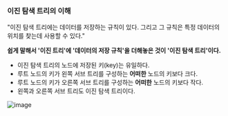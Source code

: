 
### 이진 탐색 트리의 이해

"이진 탐색 트리에는 데이터를 저장하는 규칙이 있다. 그리고 그 규칙은 특정 데이터의 위치를 찾는데 사용할 수 있다."

**쉽게 말해서 '이진 트리'에 '데이터의 저장 규칙'을 더해놓은 것이 '이진 탐색 트리'이다.**

* 이진 탐색 트리의 노드에 저장된 키(key)는 유일하다.
* 루트 노드의 키가 왼쪽 서브 트리를 구성하는 **어떠한** 노드의 키보다 크다.
* 루트 노드의 키가 오른쪽 서브 트리를 구성하는 **어떠한** 노드의 키보다 작다.
* 왼쪽과 오른쪽 서브 트리도 이진 탐색 트리이다.

![image](https://github.com/SunFlower2819/Today-I-learned/assets/130738283/7c9309d1-0f5f-48f6-a66b-df854a2b7ebb)
